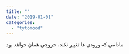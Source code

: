```yaml
---
title: ""
date: "2019-01-01"
categories: 
  - "tytomood"
---
```


مادامی که ورودی ها تغییر نکند، خروجی همان خواهد بود
